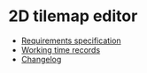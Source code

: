 # 2D tilemap editor

* [Requirements specification](./documentation/requirements_specification.md)
* [Working time records](./documentation/working_time_records.md)
* [Changelog](.documentation/changelog.md)